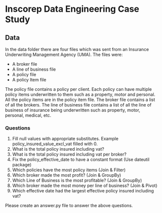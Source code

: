 # Inscorep Data Engineering Case Study

## Data

In the data folder there are four files which was sent from an Insurance Underwriting Management Agency (UMA). The files were:

- A broker file
- A line of business file
- A policy file
- A policy Item file

The policy file contains a policy per client. Each policy can have multiple policy items underwritten to them such as a property, motor and personal. All the policy items are in the policy item file. The broker file contains a list of all the brokers. The line of business file contains a list of all the line of business of insurance being underwritten such as property, motor, personal, medical, etc.

### Questions

1. Fill null values with appropriate substitutes. Example policy_insured_value_excl_vat filled with 0.
2. What is the total policy insured including vat?
3. What is the total policy insured including vat per broker?
4. Fix the policy_effective_date to have a constant format (Use dateutil package)
5. Which policies have the most policy items (Join & Filter)
6. Which broker made the most profit? (Join & GroupBy)
7. Which Line of Business is the most profitable? (Join & GroupBy)
8. Which broker made the most money per line of business? (Join & Pivot)
9. Which effective date had the largest effective policy insured including vat?

Please create an answer.py file to answer the above questions.
